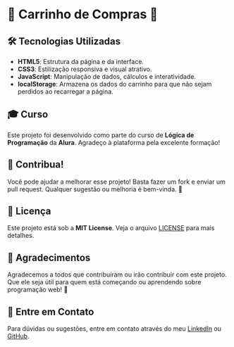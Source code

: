 # 🌟 Carrinho de Compras 🛒

## 🛠️ Tecnologias Utilizadas
- **HTML5**: Estrutura da página e da interface.
- **CSS3**: Estilização responsiva e visual atrativo.
- **JavaScript**: Manipulação de dados, cálculos e interatividade.
- **localStorage**: Armazena os dados do carrinho para que não sejam perdidos ao recarregar a página.

## 🎓 Curso
Este projeto foi desenvolvido como parte do curso de **Lógica de Programação** da **Alura**. Agradeço à plataforma pela excelente formação!

## 🤝 Contribua!
Você pode ajudar a melhorar esse projeto! Basta fazer um fork e enviar um pull request. Qualquer sugestão ou melhoria é bem-vinda. 🙌

## 📄 Licença
Este projeto está sob a **MIT License**. Veja o arquivo [LICENSE](LICENSE) para mais detalhes.

## 🎉 Agradecimentos
Agradecemos a todos que contribuíram ou irão contribuir com este projeto. Que ele seja útil para quem está começando ou aprendendo sobre programação web! 🚀

## 💬 Entre em Contato
Para dúvidas ou sugestões, entre em contato através do meu [LinkedIn](https://www.linkedin.com/in/daniloazeveedo) ou [GitHub](https://github.com/daniloazeveedo).
